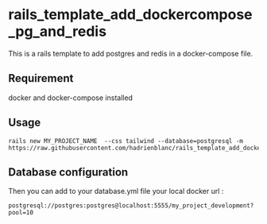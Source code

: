 # rails_template_add_dockercompose_pg_and_redis

This is a rails template to add postgres and redis in a docker-compose file.

## Requirement

docker and docker-compose installed


## Usage

```
rails new MY_PROJECT_NAME  --css tailwind --database=postgresql -m https://raw.githubusercontent.com/hadrienblanc/rails_template_add_dockercompose_pg_and_redis/master/template.rb
```


## Database configuration
Then you can add to your database.yml file your local docker url :

```
postgresql://postgres:postgres@localhost:5555/my_project_development?pool=10

```